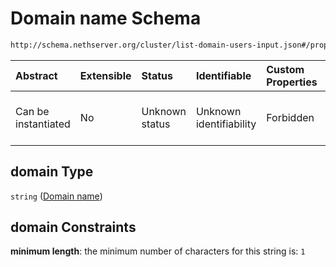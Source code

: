 # Domain name Schema

```txt
http://schema.nethserver.org/cluster/list-domain-users-input.json#/properties/domain
```



| Abstract            | Extensible | Status         | Identifiable            | Custom Properties | Additional Properties | Access Restrictions | Defined In                                                                                    |
| :------------------ | :--------- | :------------- | :---------------------- | :---------------- | :-------------------- | :------------------ | :-------------------------------------------------------------------------------------------- |
| Can be instantiated | No         | Unknown status | Unknown identifiability | Forbidden         | Allowed               | none                | [list-domain-users-input.json\*](cluster/list-domain-users-input.json "open original schema") |

## domain Type

`string` ([Domain name](list-domain-users-input-properties-domain-name.md))

## domain Constraints

**minimum length**: the minimum number of characters for this string is: `1`
